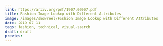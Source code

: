 ```yaml
---
link: https://arxiv.org/pdf/1907.05007.pdf
title: Fashion Image Lookup with Different Attributes
image: /images/showreel/Fashion Image Lookup with Different Attributes.jpg
date: 2019-07-11
tags: fashion, technical, visual-search
draft: draft
preview:
---
```



